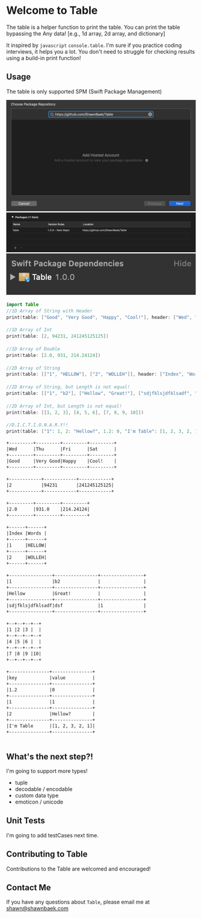 # Welcome to Table
The table is a helper function to print the table. You can print the table bypassing the Any data! 
[e.g., 1d array, 2d array, and dictionary]

It inspired by `javascript` `console.table`. I'm sure if you practice coding interviews, it helps you a lot. You don't need to struggle for checking results using a build-in print function!

## Usage
The table is only supported SPM (Swift Package Management)

![Add Swift Package](Images/spm.png)
![Check Table Version](Images/installed.png)
![Done](Images/package.png)

```swift
import Table
//1D Array of String with Header
print(table: ["Good", "Very Good", "Happy", "Cool!"], header: ["Wed", "Thu", "Fri", "Sat"])

//1D Array of Int
print(table: [2, 94231, 241245125125])

//1D Array of Double
print(table: [2.0, 931, 214.24124])

//2D Array of String
print(table: [["1", "HELLOW"], ["2", "WOLLEH"]], header: ["Index", "Words"])

//2D Array of String, but Length is not equal!
print(table: [["1", "b2"], ["Hellow", "Great!"], ["sdjfklsjdfklsadf", "dsf", "1"]])

//2D Array of Int, but Length is not equal!
print(table: [[1, 2, 3], [4, 5, 6], [7, 8, 9, 10]])

//D.I.C.T.I.O.N.A.R.Y!!
print(table: ["1": 1, 2: "Hellow?", 1.2: 0, "I'm Table": [1, 2, 3, 2, 1]], header: ["key", "value"])
```

```console
+---------+---------+---------+---------+
|Wed      |Thu      |Fri      |Sat      |
+---------+---------+---------+---------+
|Good     |Very Good|Happy    |Cool!    |
+---------+---------+---------+---------+

+------------+------------+------------+
|2           |94231       |241245125125|
+------------+------------+------------+

+---------+---------+---------+
|2.0      |931.0    |214.24124|
+---------+---------+---------+

+------+------+
|Index |Words |
+------+------+
|1     |HELLOW|
+------+------+
|2     |WOLLEH|
+------+------+

+----------------+----------------+----------------+
|1               |b2              |                |
+----------------+----------------+----------------+
|Hellow          |Great!          |                |
+----------------+----------------+----------------+
|sdjfklsjdfklsadf|dsf             |1               |
+----------------+----------------+----------------+

+--+--+--+--+
|1 |2 |3 |  |
+--+--+--+--+
|4 |5 |6 |  |
+--+--+--+--+
|7 |8 |9 |10|
+--+--+--+--+

+---------------+---------------+
|key            |value          |
+---------------+---------------+
|1.2            |0              |
+---------------+---------------+
|1              |1              |
+---------------+---------------+
|2              |Hellow?        |
+---------------+---------------+
|I'm Table      |[1, 2, 3, 2, 1]|
+---------------+---------------+


```

## What's the next step?!
I'm going to support more types!
- tuple
- decodable / encodable
- custom data type
- emoticon / unicode

## Unit Tests
I'm going to add testCases next time.

## Contributing to Table
Contributions to the Table are welcomed and encouraged!

## Contact Me
If you have any questions about `Table`, please email me at shawn@shawnbaek.com

